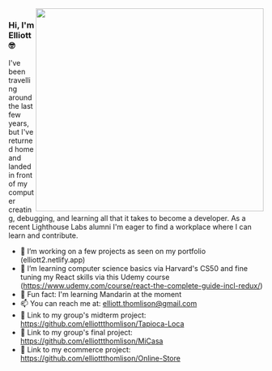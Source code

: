 <img align="right" src="https://media.giphy.com/media/0DYipdNqJ5n4GYATKL/giphy.gif" width=450px height=400px/>

### Hi, I'm Elliott 🤓

I've been travelling around the last few years, but I've returned home and landed in front of my computer creating, debugging, and learning all that it takes to become a developer. As a recent Lighthouse Labs alumni I'm eager to find a workplace where I can learn and contribute. 

- 🔭 I’m working on a few projects as seen on my portfolio (elliott2.netlify.app) 
- 🌱 I’m learning computer science basics via Harvard's CS50 and fine tuning my React skills via this Udemy course (https://www.udemy.com/course/react-the-complete-guide-incl-redux/)
- 🙏 Fun fact: I'm learning Mandarin at the moment  
- 📫 You can reach me at: elliott.thomlison@gmail.com
- 🍟 Link to my group's midterm project: https://github.com/elliottthomlison/Tapioca-Loca
- 🤳 Link to my group's final project: https://github.com/elliottthomlison/MiCasa
- 💸 Link to my ecommerce project: https://github.com/elliottthomlison/Online-Store
